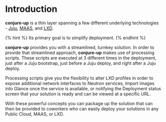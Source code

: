# Introduction

**conjure-up** is a thin layer spanning a few different underlying
technologies - [Juju](https://jujucharms.com), [MAAS](http://maas.io), and
[LXD](http://linuxcontainers.org).

{% hint %}
Its primary goal is to simplify deployment.
{% endhint %}

**conjure-up** provides you with a streamlined, turnkey solution. In order to
provide that streamlined approach, **conjure-up** makes use of processing
scripts. These scripts are executed at 3 different times in the deployment, just
after a Juju bootstrap, just before a Juju deploy, and right after a Juju
deploy.

Processing scripts give you the flexibility to alter LXD profiles in order to
expose additional network interfaces to Neutron services, import images into
Glance once the service is available, or notifying the Deployment status screen
that your solution is ready and can be viewed at a specific URL.

With these powerful concepts you can package up the solution that can then be
provided to coworkers who can easily deploy your solutions in any Public Cloud,
MAAS, or LXD.
